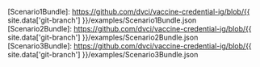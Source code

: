 [RFC 2119]: https://tools.ietf.org/html/rfc2119
[SMART Health Card]: https://smarthealth.cards/
[SMART Health Cards]: https://smarthealth.cards/
[SMART Health Cards Framework]: https://spec.smarthealth.cards/

[SHCCovid19LaboratoryBundleDM]: StructureDefinition-shc-covid19-laboratory-bundle-dm.html
[SHCCovid19LaboratoryBundleAD]: StructureDefinition-shc-covid19-laboratory-bundle-ad.html
[SHCCovid19LaboratoryResultObservationAD]: StructureDefinition-shc-covid19-laboratory-result-observation-ad.html
[SHCCovid19LaboratoryResultObservationDM]: StructureDefinition-shc-covid19-laboratory-result-observation-dm.html
[SHCVaccinationAD]: StructureDefinition-shc-vaccination-ad.html
[SHCVaccinationDM]: StructureDefinition-shc-vaccination-dm.html
[SHCInfectiousDiseaseLaboratoryBundleAD]: StructureDefinition-shc-infectious-disease-laboratory-bundle-ad.html
[SHCInfectiousDiseaseLaboratoryBundleDM]: StructureDefinition-shc-infectious-disease-laboratory-bundle-dm.html
[SHCInfectiousDiseaseLaboratoryResultObservationAD]: StructureDefinition-shc-infectious-disease-laboratory-result-observation-ad.html
[SHCInfectiousDiseaseLaboratoryResultObservationDM]: StructureDefinition-shc-infectious-disease-laboratory-result-observation-dm.html
[SHCPatientGeneralAD]: StructureDefinition-shc-patient-general-ad.html
[SHCPatientGeneralDM]: StructureDefinition-shc-patient-general-dm.html
[SHCPatientUnitedStatesAD]: StructureDefinition-shc-patient-us-ad.html
[SHCPatientUnitedStatesDM]: StructureDefinition-shc-patient-us-dm.html
[SHCVaccinationBundleAD]: StructureDefinition-shc-vaccination-bundle-ad.html
[SHCVaccinationBundleDM]: StructureDefinition-shc-vaccination-bundle-dm.html
[SHCVaccinationReactionObservationAD]: StructureDefinition-shc-vaccination-reaction-observation-ad.html
[SHCVaccinationReactionObservationDM]: StructureDefinition-shc-vaccination-reaction-observation-dm.html
[IdentityAssuranceLevel]: ValueSet-identity-assurance-level.html
[LabResultFindingsSNOMED]: ValueSet-lab-result-findings-snomed.html
[LabResultFindings]: ValueSet-lab-result-findings.html
[QualitativeLabResultFindings]: ValueSet-qualitative-lab-result-findings.html
[QualitativeLabResultsLOINC]: ValueSet-qualitative-lab-results-loinc.html
[VaccineATC]: ValueSet-vaccine-atc.html
[VaccineCVX]: ValueSet-vaccine-cvx.html
[VaccineGTIN]: ValueSet-vaccine-gtin.html
[VaccineICD11]: ValueSet-vaccine-icd-11.html
[VaccineSNOMED]: ValueSet-vaccine-snomed.html

[Scenario1Bundle]: https://github.com/dvci/vaccine-credential-ig/blob/{{ site.data['git-branch'] }}/examples/Scenario1Bundle.json
[Scenario2Bundle]: https://github.com/dvci/vaccine-credential-ig/blob/{{ site.data['git-branch'] }}/examples/Scenario2Bundle.json
[Scenario3Bundle]: https://github.com/dvci/vaccine-credential-ig/blob/{{ site.data['git-branch'] }}/examples/Scenario3Bundle.json

<!-- Code systems and value sets -->
[CVX]: https://www2a.cdc.gov/vaccines/iis/iisstandards/vaccines.asp?rpt=cvx
[SNOMED-CT]: https://www.snomed.org
[GTIN]: https://www.gs1.org/standards/id-keys/gtin
[MVX]: https://www2a.cdc.gov/vaccines/iis/iisstandards/vaccines.asp?rpt=mvx
[GLN]: https://www.gs1.org/standards/id-keys/gln